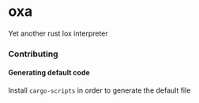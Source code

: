 # oxa
Yet another rust lox interpreter


### Contributing

#### Generating default code

Install `cargo-scripts` in order to generate the default file